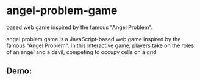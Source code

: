 # angel-problem-game

based web game inspired by the famous "Angel Problem".

angel problem game is a JavaScript-based web game inspired by the famous "Angel Problem". In this interactive game, players take on the roles of an angel and a devil, competing to occupy cells on a grid

## Demo:
